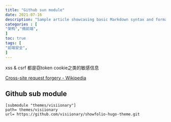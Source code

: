 ```yaml
---
title: "Github sun module"
date: 2021-07-16
description: "Sample article showcasing basic Markdown syntax and formatting for HTML elements."
categories : [                              
"架构","微前端",
]
toc: true
tags: [
"前端安全",
]
---
```


xss & csrf 都是窃token cookie之类的敏感信息

 <!--more-->
[Cross-site request forgery - Wikipedia](https://en.wikipedia.org/wiki/Cross-site_request_forgery)

## Github sub module

```
[submodule "themes/visiionary"]
path= themes/visiionary
url= https://github.com/visiionary/showfolio-hugo-theme.git

```
